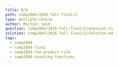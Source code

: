 ```yaml
---
title: N/A
path: comp2804/2016-fall-final/2
type: multiple-choice
author: Michiel Smid
question: comp2804/2016-fall-final/2/question.ts
solution: comp2804/2016-fall-final/2/solution.md
tags:
  - comp2804
  - comp2804-final
  - comp2804-the-product-rule
  - comp2804-counting-functions
---
```

